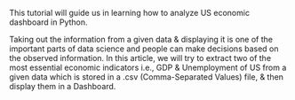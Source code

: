 This tutorial will guide us in learning how to analyze US economic dashboard in Python.

Taking out the information from a given data & displaying it is one of the important parts of data science and people can make decisions based on the observed information. In this article, we will try to extract two of the most essential economic indicators i.e., GDP & Unemployment of US from a given data which is stored in a .csv (Comma-Separated Values) file, & then display them in a Dashboard.
